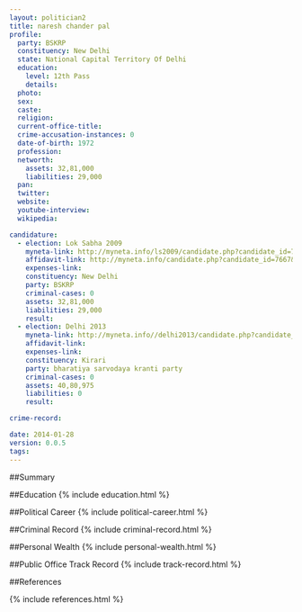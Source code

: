```yaml
---
layout: politician2
title: naresh chander pal
profile: 
  party: BSKRP
  constituency: New Delhi
  state: National Capital Territory Of Delhi
  education: 
    level: 12th Pass
    details: 
  photo: 
  sex: 
  caste: 
  religion: 
  current-office-title: 
  crime-accusation-instances: 0
  date-of-birth: 1972
  profession: 
  networth: 
    assets: 32,81,000
    liabilities: 29,000
  pan: 
  twitter: 
  website: 
  youtube-interview: 
  wikipedia: 

candidature: 
  - election: Lok Sabha 2009
    myneta-link: http://myneta.info/ls2009/candidate.php?candidate_id=7667
    affidavit-link: http://myneta.info/candidate.php?candidate_id=7667&scan=original
    expenses-link: 
    constituency: New Delhi 
    party: BSKRP
    criminal-cases: 0
    assets: 32,81,000
    liabilities: 29,000
    result:  
  - election: Delhi 2013
    myneta-link: http://myneta.info//delhi2013/candidate.php?candidate_id=583
    affidavit-link: 
    expenses-link: 
    constituency: Kirari 
    party: bharatiya sarvodaya kranti party
    criminal-cases: 0
    assets: 40,80,975
    liabilities: 0
    result:  

crime-record: 

date: 2014-01-28
version: 0.0.5
tags: 
---
```

##Summary


##Education
{% include education.html %}


##Political Career
{% include political-career.html %}


##Criminal Record
{% include criminal-record.html %}


##Personal Wealth
{% include personal-wealth.html %}


##Public Office Track Record
{% include track-record.html %}


##References


{% include references.html %}